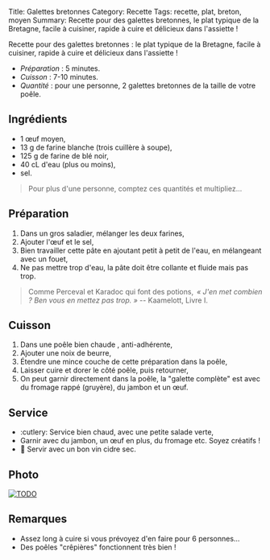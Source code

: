 Title: Galettes bretonnes
Category: Recette
Tags: recette, plat, breton, moyen
Summary: Recette pour des galettes bretonnes, le plat typique de la Bretagne, facile à cuisiner, rapide à cuire et délicieux dans l'assiette !

Recette pour des galettes bretonnes : le plat typique de la Bretagne, facile à cuisiner, rapide à cuire et délicieux dans l'assiette !

- *Préparation* : 5 minutes.
- *Cuisson* : 7-10 minutes.
- *Quantité* : pour une personne, 2 galettes bretonnes de la taille de votre poêle.

## Ingrédients
- 1 œuf moyen,
- 13 g de farine blanche (trois cuillère à soupe),
- 125 g de farine de blé noir,
- 40 cL d'eau (plus ou moins),
- sel.

> Pour plus d'une personne, comptez ces quantités et multipliez...

## Préparation
1. Dans un gros saladier, mélanger les deux farines,
2. Ajouter l'œuf et le sel,
3. Bien travailler cette pâte en ajoutant petit à petit de l'eau, en mélangeant avec un fouet,
4. Ne pas mettre trop d'eau, la pâte doit être collante et fluide mais pas trop.

> Comme Perceval et Karadoc qui font des potions,  *« J'en met combien ? Ben vous en mettez pas trop. »* -- Kaamelott, Livre I.

## Cuisson
1. Dans une poêle bien chaude <i class="fa fa-thermometer-full" aria-hidden="true"></i>, anti-adhérente,
2. Ajouter une noix de beurre,
3. Étendre une mince couche de cette préparation dans la poêle,
4. Laisser cuire et dorer le côté poêle, puis retourner,
5. On peut garnir directement dans la poêle, la "galette complète" est avec du fromage rappé (gruyère), du jambon et un œuf.

## Service
- :cutlery: Service bien chaud, avec une petite salade verte,
- Garnir avec du jambon, un œuf en plus, du fromage etc. Soyez créatifs !
- :wine_glass: Servir avec un bon vin cidre sec.

## Photo
[![TODO]({filename}images/blank.png)](#)

## Remarques
- Assez long à cuire si vous prévoyez d'en faire pour 6 personnes...
- Des poêles "crêpières" fonctionnent très bien !
